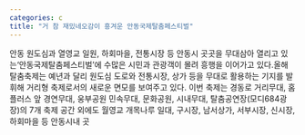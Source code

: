 ```yaml
---
categories: c
title: "거 참 재밌네오감이 흥겨운 안동국제탈춤페스티벌"
---
```

안동 원도심과 열영교 일원, 하회마을, 전통시장 등 안동시 곳곳을 무대삼아 열리고 있는‘안동국제탈춤페스티벌’에 수많은 시민과 관광객이 몰려 흥행을 이어가고 있다.올해 탈춤축제는 예년과 달리 원도심 도로와 전통시장, 상가 등을 무대로 활용하는 기지를 발휘해 거리형 축제로서의 새로운 면모를 보여주고 있다. 이번 축제는 경동로 거리무대, 홈플러스 앞 경연무대, 웅부공원 민속무대, 문화공원, 시내무대, 탈춤공연장(모디684광장)의 7개 축제 공간 외에도 월영교 개목나루 일대, 구시장, 남서상가, 서부시장, 신시장, 하회마을 등 안동시내 곳